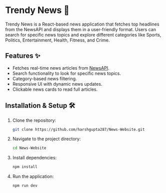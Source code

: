 # Trendy News 📰

Trendy News is a React-based news application that fetches top headlines from the NewsAPI and displays them in a user-friendly format. Users can search for specific news topics and explore different categories like Sports, Politics, Entertainment, Health, Fitness, and Crime.

## Features ✨
- Fetches real-time news articles from [NewsAPI](https://newsapi.org/).
- Search functionality to look for specific news topics.
- Category-based news filtering.
- Responsive UI with dynamic news updates.
- Clickable news cards to read full articles.

## Installation & Setup 🛠
1. Clone the repository:
   ```sh
   git clone https://github.com/harshgupta287/News-Website.git
2. Navigate to the project directory:
   ```sh
   cd News-Website
3. Install dependencies:
   ```sh
   npm install
4. Run the application:
   ```sh
   npm run dev
